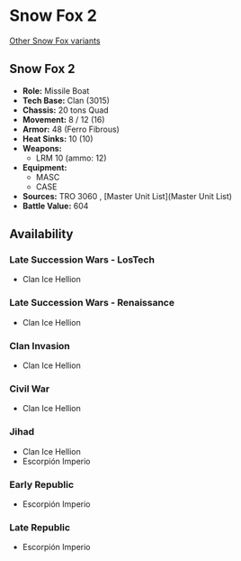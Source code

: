 # Snow Fox 2 

[Other Snow Fox variants](../snow_fox.md) 

## Snow Fox 2 

- **Role:** Missile Boat 
- **Tech Base:** Clan (3015) 
- **Chassis:** 20 tons Quad 
- **Movement:** 8 / 12 (16) 
- **Armor:** 48 (Ferro Fibrous) 
- **Heat Sinks:** 10 (10) 
- **Weapons:** 
  - LRM 10 (ammo: 12) 
- **Equipment:** 
  - MASC 
  - CASE 
- **Sources:** TRO 3060 , [Master Unit List](Master Unit List) 
- **Battle Value:** 604 

## Availability 

### Late Succession Wars - LosTech 

- Clan Ice Hellion 

### Late Succession Wars - Renaissance 

- Clan Ice Hellion 

### Clan Invasion 

- Clan Ice Hellion 

### Civil War 

- Clan Ice Hellion 

### Jihad 

- Clan Ice Hellion 
- Escorpión Imperio 

### Early Republic 

- Escorpión Imperio 

### Late Republic 

- Escorpión Imperio 

